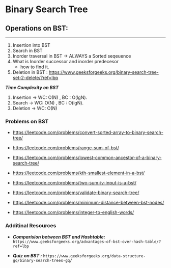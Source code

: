 # Binary Search Tree
## Operations on BST:
---------------------------------------------------
1. Insertion into BST 
2. Search in BST
3. Inorder traversal in BST -> ALWAYS a Sorted seqeuence
4. What is Inorder successor and inorder predecesor
   - how to find it.
5. Deletion in BST : https://www.geeksforgeeks.org/binary-search-tree-set-2-delete/?ref=lbp

***Time Complexity on BST***
1. Insertion -> WC: O(N) , BC : O(lgN).
2. Search    -> WC: O(N) , BC : O(lgN).
3. Deletion  -> WC: O(N)

### Problems on BST
- https://leetcode.com/problems/convert-sorted-array-to-binary-search-tree/
- https://leetcode.com/problems/range-sum-of-bst/
- https://leetcode.com/problems/lowest-common-ancestor-of-a-binary-search-tree/
- https://leetcode.com/problems/kth-smallest-element-in-a-bst/
- https://leetcode.com/problems/two-sum-iv-input-is-a-bst/ 
- https://leetcode.com/problems/validate-binary-search-tree/

- https://leetcode.com/problems/minimum-distance-between-bst-nodes/
- https://leetcode.com/problems/integer-to-english-words/


### Additinal Resources
- ***Comparision between BST and Hashtable:***  ```https://www.geeksforgeeks.org/advantages-of-bst-over-hash-table/?ref=lbp```

- ***Quiz on BST :*** ```https://www.geeksforgeeks.org/data-structure-gq/binary-search-trees-gq/```
